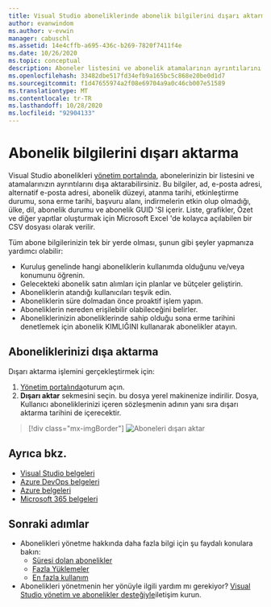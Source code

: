 ```yaml
---
title: Visual Studio aboneliklerinde abonelik bilgilerini dışarı aktarma | Microsoft Docs
author: evanwindom
ms.author: v-evwin
manager: cabuschl
ms.assetid: 14e4cffb-a695-436c-b269-7820f7411f4e
ms.date: 10/26/2020
ms.topic: conceptual
description: Aboneler listesini ve abonelik atamalarının ayrıntılarını nasıl dışarı aktarılacağını öğrenin.
ms.openlocfilehash: 33482dbe517fd34efb9a165bc5c868e20be0d1d7
ms.sourcegitcommit: f1d47655974a2f08e69704a9a0c46cb007e51589
ms.translationtype: MT
ms.contentlocale: tr-TR
ms.lasthandoff: 10/28/2020
ms.locfileid: "92904133"
---
```

# <a name="export-subscription-information"></a>Abonelik bilgilerini dışarı aktarma
Visual Studio abonelikleri [yönetim portalında](https://manage.visualstudio.com), abonelerinizin bir listesini ve atamalarınızın ayrıntılarını dışa aktarabilirsiniz. Bu bilgiler, ad, e-posta adresi, alternatif e-posta adresi, abonelik düzeyi, atanma tarihi, etkinleştirme durumu, sona erme tarihi, başvuru alanı, indirmelerin etkin olup olmadığı, ülke, dil, abonelik durumu ve abonelik GUID 'SI içerir.  Liste, grafikler, Özet ve diğer yapıtlar oluşturmak için Microsoft Excel 'de kolayca açılabilen bir CSV dosyası olarak verilir.

Tüm abone bilgilerinizin tek bir yerde olması, şunun gibi şeyler yapmanıza yardımcı olabilir:
- Kuruluş genelinde hangi aboneliklerin kullanımda olduğunu ve/veya konumunu öğrenin.
- Gelecekteki abonelik satın alımları için planlar ve bütçeler geliştirin. 
- Aboneliklerin atandığı kullanıcıları teşvik edin.
- Aboneliklerin süre dolmadan önce proaktif işlem yapın.  
- Aboneliklerin nereden erişilebilir olabileceğini belirler. 
- Aboneliklerinizin aboneliklerinde sahip olduğu sona erme tarihini denetlemek için abonelik KIMLIĞINI kullanarak abonelikler atayın. 

## <a name="export-your-subscriptions"></a>Aboneliklerinizi dışa aktarma
Dışarı aktarma işlemini gerçekleştirmek için:
1. [Yönetim portalında](https://manage.visualstudio.com)oturum açın.
2. **Dışarı aktar** sekmesini seçin. bu dosya yerel makinenize indirilir. Dosya, Kullanıcı aboneliklerinizi içeren sözleşmenin adının yanı sıra dışarı aktarma tarihini de içerecektir.
> [!div class="mx-imgBorder"]
> ![Aboneleri dışarı aktar](_img/exporting-subscriptions/exporting-subscriptions.png "Atanan aboneliklerinizin tamamını bir listesini indirmek için dışarı aktar ' a tıklayın.")

## <a name="see-also"></a>Ayrıca bkz.
- [Visual Studio belgeleri](/visualstudio/)
- [Azure DevOps belgeleri](/azure/devops/)
- [Azure belgeleri](/azure/)
- [Microsoft 365 belgeleri](/microsoft-365/)

## <a name="next-steps"></a>Sonraki adımlar
- Abonelikleri yönetme hakkında daha fazla bilgi için şu faydalı konulara bakın:
    - [Süresi dolan abonelikler](handle-expired-license.md)
    - [Fazla Yüklemeler](handle-overclaimed-license.md)
    - [En fazla kullanım](maximum-usage.md)
- Abonelikleri yönetmenin her yönüyle ilgili yardım mı gerekiyor?  [Visual Studio yönetim ve abonelikler desteğiyle](https://visualstudio.microsoft.com/support/support-overview-vs)iletişim kurun.